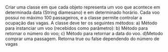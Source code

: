 Criar uma classe em que cada objeto representa um voo que acontece em determinada
data (String diamesano) e em determinado horário. Cada voo possui no máximo 100
passageiros, e a classe permite controlar a ocupação das vagas. A classe deve ter os
seguintes métodos:
a) Método para instanciar um voo (recebidos como parâmetro):
b) Método para retornar o número do voo;
c) Método para retornar a data do voo.
d)Metodo comprar uma passagem. Retorna true ou false dependendo do número de
vagas